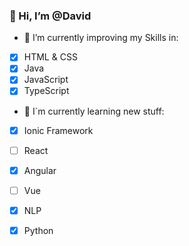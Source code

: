 ### 👋 Hi, I’m @David
  
- 🌲 I’m currently improving my Skills in:
- [x] HTML & CSS
- [x] Java
- [x] JavaScript
- [x] TypeScript
     
- 🌱 I´m currently learning new stuff:
- [x] Ionic Framework
- [ ] React
- [x] Angular
- [ ] Vue
- [x] NLP
- [x] Python


<!---
DavidBistron/DavidBistron is a ✨ special ✨ repository because its `README.md` (this file) appears on your GitHub profile.
You can click the Preview link to take a look at your changes.
--->
